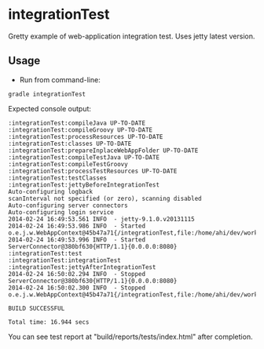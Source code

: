 # integrationTest

Gretty example of web-application integration test. Uses jetty latest version.

## Usage

- Run from command-line:

```
gradle integrationTest
```

Expected console output:

```shell
:integrationTest:compileJava UP-TO-DATE
:integrationTest:compileGroovy UP-TO-DATE
:integrationTest:processResources UP-TO-DATE
:integrationTest:classes UP-TO-DATE
:integrationTest:prepareInplaceWebAppFolder UP-TO-DATE
:integrationTest:compileTestJava UP-TO-DATE
:integrationTest:compileTestGroovy
:integrationTest:processTestResources UP-TO-DATE
:integrationTest:testClasses
:integrationTest:jettyBeforeIntegrationTest
Auto-configuring logback
scanInterval not specified (or zero), scanning disabled
Auto-configuring server connectors
Auto-configuring login service
2014-02-24 16:49:53.561 INFO  - jetty-9.1.0.v20131115
2014-02-24 16:49:53.986 INFO  - Started o.e.j.w.WebAppContext@45b47a71{/integrationTest,file:/home/ahi/dev/work/gretty/examples/integrationTest/build/inplaceWebapp/,AVAILABLE}
2014-02-24 16:49:53.996 INFO  - Started ServerConnector@380bf630{HTTP/1.1}{0.0.0.0:8080}
:integrationTest:test
:integrationTest:integrationTest
:integrationTest:jettyAfterIntegrationTest
2014-02-24 16:50:02.294 INFO  - Stopped ServerConnector@380bf630{HTTP/1.1}{0.0.0.0:8080}
2014-02-24 16:50:02.300 INFO  - Stopped o.e.j.w.WebAppContext@45b47a71{/integrationTest,file:/home/ahi/dev/work/gretty/examples/integrationTest/build/inplaceWebapp/,UNAVAILABLE}

BUILD SUCCESSFUL

Total time: 16.944 secs
```

You can see test report at "build/reports/tests/index.html" after completion.

